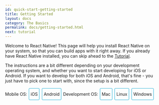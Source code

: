 ```yaml
---
id: quick-start-getting-started
title: Getting Started
layout: docs
category: The Basics
permalink: docs/getting-started.html
next: tutorial
---
```


Welcome to React Native! This page will help you install React Native on
your system, so that you can build apps with it right away. If you already
have React Native installed, you can skip ahead to the
[Tutorial](/react-native/docs/tutorial.html).

The instructions are a bit different depending on your development operating system, and whether you want to start developing for iOS or Android. If you
want to develop for both iOS and Android, that's fine - you just have to pick
one to start with, since the setup is a bit different.

<div class="toggler">
<style>
.toggler a {
  display: inline-block;
  padding: 10px 5px;
  margin: 2px;
  border: 1px solid #05A5D1;
  border-radius: 3px;
  text-decoration: none !important;
}
.display-os-mac .toggler .button-mac,
.display-os-linux .toggler .button-linux,
.display-os-windows .toggler .button-windows,
.display-platform-ios .toggler .button-ios,
.display-platform-android .toggler .button-android {
  background-color: #05A5D1;
  color: white;
}
block { display: none; }
.display-platform-ios.display-os-mac .ios.mac,
.display-platform-ios.display-os-linux .ios.linux,
.display-platform-ios.display-os-windows .ios.windows,
.display-platform-android.display-os-mac .android.mac,
.display-platform-android.display-os-linux .android.linux,
.display-platform-android.display-os-windows .android.windows {
  display: block;
}</style>
<span>Mobile OS:</span>
<a href="javascript:void(0);" class="button-ios" onclick="display('platform', 'ios')">iOS</a>
<a href="javascript:void(0);" class="button-android" onclick="display('platform', 'android')">Android</a>
<span>Development OS:</span>
<a href="javascript:void(0);" class="button-mac" onclick="display('os', 'mac')">Mac</a>
<a href="javascript:void(0);" class="button-linux" onclick="display('os', 'linux')">Linux</a>
<a href="javascript:void(0);" class="button-windows" onclick="display('os', 'windows')">Windows</a>
</div>

<!-- ######### LINUX AND WINDOWS for iOS ##################### -->

<block class="linux windows ios" />

## Unsupported

<div>Unfortunately, Apple only lets you develop for iOS on a Mac. If you want to build an iOS app but you don't have a Mac yet, you can try starting with the <a href="" onclick="display('platform', 'android')">Android</a> instructions instead.</div>

<center><img src="img/react-native-sorry-not-supported.png" width="150"></img></center>

<!-- ######### MAC for iOS ##################### -->

<block class="mac ios android" />

## Installing Dependencies

<block class="mac ios" />

You will need Node.js, Watchman, the React Native command line interface, and Xcode.

<block class="mac android" />

You will need Node.js, Watchman, the React Native command line interface, and Android Studio.

<block class="mac ios android" />

### Node, Watchman

We recommend installing Node and Watchman using [Homebrew](http://brew.sh/). Run the following commands in a Terminal after installing Homebrew:

```
brew install node
brew install watchman
```

> [Watchman](https://facebook.github.io/watchman) is a tool by Facebook for watching
changes in the filesystem. It is highly recommended you install it for better performance.

### The React Native CLI

Node.js comes with npm, which lets you install the React Native command line interface. Run the following command in a Terminal:

```
npm install -g react-native-cli
```

> If you get a *permission error*, try using sudo: `sudo npm install -g react-native-cli`.

> If you get an error like `Cannot find module 'npmlog'`, try installing npm directly: `curl -0 -L http://npmjs.org/install.sh | sudo sh`.

<block class="mac ios" />

### Xcode

The easiest way to install Xcode is via the [Mac App Store](https://itunes.apple.com/us/app/xcode/id497799835?mt=12). Installing Xcode will also install the iOS Simulator and all the necessary tools to build your iOS app.

<block class="mac android" />

### Android Development Environment

Setting up your development environment can be somewhat tedious if you're new to Android development. If you're already familiar with Android development, there are a few things you may need to configure. In either case, please make sure to carefully follow the next few steps.

#### 1. Install Android Studio

Download and install [Android Studio](https://developer.android.com/studio/install.html).

#### 2. Confirm the Android SDK is installed

Android Studio installs `Android 7.0 (Nougat)` by default. You can confirm that the SDK was installed by clicking on "Configure" in the last screen in the Android Studio Setup Wizard, or by opening "Preferences" from the Android Studio menu, then choosing `Appearance and Behavior` → `System Settings` → `Android SDK`.

![Android Studio SDK Manager](img/react-native-android-studio-configure-sdk.png)

Select "SDK Platforms" from within the SDK Manager and you should see a blue checkmark next to "Android 7.0 (Nougat)". In case it is not, click on the checkbox and then "Apply".

![Android Studio SDK Manager](img/react-native-sdk-platforms.png)

> If you wish to support older versions of Android, you can install additional Android SDKs from this screen.

#### 3. Set up paths

The React Native command line interface requires the `ANDROID_HOME` environment variable to be set up. You can configure it in a Terminal using the following command:

```
export ANDROID_HOME=~/Library/Android/sdk
```

To avoid doing this every time you open a new Terminal, create (or edit) `~/.bashrc` (`~/.zshrc` if you using `zsh`) using your favorite text editor and add the following lines:

```
export ANDROID_HOME=~/Library/Android/sdk
export PATH=${PATH}:${ANDROID_HOME}/tools
```

The second line will add the `android` tool to your path, which will come in handy in the next step.

> Please make sure you export the correct path for `ANDROID_HOME` if you did not install the Android SDK using Android Studio. If you install the Android SDK using Homebrew, it will be located at `/usr/local/opt/android-sdk`.

#### 4. Set up your Android Virtual Device

Android Studio should have set up an Android Virtual Device for you during installation, but it is very common to run into an issue where Android Studio fails to install the AVD.

![Android Studio AVD Manager](img/react-native-tools-avd.png)

To see the list of available AVDs, launch the "AVD Manager" from within Android Studio or run the following command in a Terminal:

```
android avd
```

You may follow the [Android Studio User Guide](https://developer.android.com/studio/run/managing-avds.html) to create a new AVD if needed.

> If you see "No system images installed for this target." under CPU/ABI, go back to your "SDK Manager" and click on "Show Package Details" under "SDK Platforms". You will then be able to install any missing system images, such as "Google APIs Intel Atom (x86)".

<!-- ######### LINUX and WINDOWS for ANDROID ##################### -->

<block class="windows linux android" />

## Installing Dependencies

<block class="linux android" />

You will need Node.js, the React Native command line interface, and Android Studio.

### Node

Follow the [installation instructions for your Linux distribution](https://nodejs.org/en/download/package-manager/) to install Node.js 4 or newer.

<block class='windows android' />

You will need Node.js, the React Native command line interface, and Android Studio.

### Node

We recommend installing Node.js and Python2 via [Chocolatey](https://chocolatey.org), a popular package manager for Windows. Open a Command Prompt as Administrator, then run:

```
choco install nodejs.install
choco install python2
```

> You can find additional installation options on [Node.js's Downloads page](https://nodejs.org/en/download/).

<block class="windows linux android" />

### The React Native CLI

Node comes with npm, which lets you install the React Native command line interface.

```
npm install -g react-native-cli
```

### Android Development Environment

Setting up your development environment can be somewhat tedious if you're new to Android development. If you're already familiar with Android development, there are a few things you may need to configure. In either case, please make sure to carefully follow the next few steps.

#### 1. Install Android Studio

Download and install [Android Studio](https://developer.android.com/studio/install.html).

#### 2. Confirm the Android SDK is installed

Android Studio installs `Android 7.0 (Nougat)` by default. You can confirm that the SDK was installed by clicking on "Configure" in the last screen in the Android Studio Setup Wizard, or by opening "Preferences" from the Android Studio menu, then choosing `Appearance and Behavior` → `System Settings` → `Android SDK`.

![Android Studio SDK Manager](img/react-native-android-studio-configure-sdk-windows.png)

Select "SDK Platforms" from within the SDK Manager and you should see a blue checkmark next to "Android 7.0 (Nougat)". In case it is not, click on the checkbox and then "Apply".

![Android Studio SDK Manager](img/react-native-sdk-platforms.png)

> If you wish to support older versions of Android, you can install additional Android SDKs from this screen.

#### 3. Set up paths

The React Native command line interface requires the `ANDROID_HOME` environment variable to be set up.

<block class="linux android" />

Create or edit your `~/.bashrc` file and add the following lines:

```
export ANDROID_HOME=~/Android/Sdk
export PATH=${PATH}:${ANDROID_HOME}/tools
```

The second line will add the `android` tool to your path, which will come in handy in the next step.

> Please make sure you export the correct path for `ANDROID_HOME` if you did not install the Android SDK using Android Studio.

<block class="windows android" />

Go to `Control Panel` → `System and Security` → `System` → `Change settings` →
`Advanced System Settings` → `Environment variables` → `New`, then enter the path to your Android SDK.

![env variable](img/react-native-android-sdk-environment-variable-windows.png)

> Please make sure you use the correct path for `ANDROID_HOME` if you did not install the Android SDK using Android Studio.

Restart the Command Prompt to apply the new environment variable.

<block class="linux windows android" />

#### 4. Set up your Android Virtual Device

Android Studio should have set up an Android Virtual Device for you during installation, but it is very common to run into an issue where Android Studio fails to install the AVD.

![Android Studio AVD Manager](img/react-native-tools-avd.png)

To see the list of available AVDs, launch the "AVD Manager" from within Android Studio or run the following command in a terminal:

```
android avd
```

You may follow the [Android Studio User Guide](https://developer.android.com/studio/run/managing-avds.html) to create a new AVD if needed.

> If you see "No system images installed for this target." under CPU/ABI, go back to your "SDK Manager" and click on "Show Package Details" under "SDK Platforms". You will then be able to install any missing system images, such as "Google APIs Intel Atom (x86)".

<block class="linux android" />

### Watchman (optional)

Follow the [Watchman installation guide](https://facebook.github.io/watchman/docs/install.html#build-install) to compile and install Watchman from source.

> [Watchman](https://facebook.github.io/watchman/docs/install.html) is a tool by Facebook for watching
changes in the filesystem. It is highly recommended you install it for better performance, but it's alright to skip this if you find the process to be tedious.

<block class="mac ios android" />

## Testing your React Native Installation

<block class="mac ios" />

Use the React Native command line interface to generate a new React Native project called "AwesomeProject", then run `react-native run-ios` inside the newly created folder.

```
react-native init AwesomeProject
cd AwesomeProject
react-native run-ios
```

You should see your new app running in the iOS Simulator shortly.

`react-native run-ios` is just one way to run your app. You can also run it directly from within Xcode or Nuclide.

<block class="mac android" />

Use the React Native command line interface to generate a new React Native project called "AwesomeProject", then run `react-native run-android` inside the newly created folder.

```
react-native init AwesomeProject
cd AwesomeProject
react-native run-android
```

If everything is set up correctly, you should see your new app running in your Android emulator shortly. `react-native run-android` is just one way to run your app - you can also run it directly from within Android Studio or Nuclide.

<block class="mac ios android" />

### Modifying your app

Now that you have successfully run the app, let's modify it.

<block class="mac ios" />

- Open `index.ios.js` in your text editor of choice and edit some lines.
- Hit `Command⌘ + R` in your iOS Simulator to reload the app and see your change!

<block class="mac android" />

- Open `index.android.js` in your text editor of choice and edit some lines.
- Press the `R` key twice or select `Reload` from the Developer Menu to see your change!

<block class="mac ios android" />

### That's it!

Congratulations! You've successfully run and modified your first React Native app.

<center><img src="img/react-native-congratulations.png" width="150"></img></center>

<block class="windows linux android" />

## Testing your React Native Installation

Use the React Native command line interface to generate a new React Native project called "AwesomeProject", then run `react-native run-android` inside the newly created folder.

```
react-native init AwesomeProject
cd AwesomeProject
react-native run-android
```

If everything is set up correctly, you should see your new app running in your Android emulator shortly.

> A common issue is that the packager is not started automatically when you run
`react-native run-android`. You can start it manually using `react-native start`.

<block class="windows android" />

> If you hit a `ERROR  Watcher took too long to load` on Windows, try increasing the timeout in [this file](https://github.com/facebook/react-native/blob/5fa33f3d07f8595a188f6fe04d6168a6ede1e721/packager/react-packager/src/DependencyResolver/FileWatcher/index.js#L16) (under your `node_modules/react-native/`).

<block class="windows linux android" />

### Modifying your app

Now that you have successfully run the app, let's modify it.

- Open `index.android.js` in your text editor of choice and edit some lines.
- Press the `R` key twice or select `Reload` from the Developer Menu to see your change!

### That's it!

Congratulations! You've successfully run and modified a React Native app.

<center><img src="img/react-native-congratulations.png" width="150"></img></center>

<block class="mac windows linux ios android" />

## Now What?

- If you want to add this new React Native code to an existing application, check out the [Integration guide](docs/integration-with-existing-apps.html).

- If you can't get this to work, see the [Troubleshooting](docs/troubleshooting.html#content) page.

- If you're curious to learn more about React Native, continue on
to the [Tutorial](docs/tutorial.html).

<script>
// Convert <div>...<span><block /></span>...</div>
// Into <div>...<block />...</div>
var blocks = document.getElementsByTagName('block');
for (var i = 0; i < blocks.length; ++i) {
  var block = blocks[i];
  var span = blocks[i].parentNode;
  var container = span.parentNode;
  container.insertBefore(block, span);
  container.removeChild(span);
}
// Convert <div>...<block />content<block />...</div>
// Into <div>...<block>content</block><block />...</div>
blocks = document.getElementsByTagName('block');
for (var i = 0; i < blocks.length; ++i) {
  var block = blocks[i];
  while (block.nextSibling && block.nextSibling.tagName !== 'BLOCK') {
    block.appendChild(block.nextSibling);
  }
}
function display(type, value) {
  var container = document.getElementsByTagName('block')[0].parentNode;
  container.className = 'display-' + type + '-' + value + ' ' +
    container.className.replace(RegExp('display-' + type + '-[a-z]+ ?'), '');
}

// If we are coming to the page with a hash in it (i.e. from a search, for example), try to get
// us as close as possible to the correct platform and dev os using the hashtag and block walk up.
var foundHash = false;
if (window.location.hash !== '' && window.location.hash !== 'content') { // content is default
  var hashLinks = document.querySelectorAll('a.hash-link');
  for (var i = 0; i < hashLinks.length && !foundHash; ++i) {
    if (hashLinks[i].hash === window.location.hash) {
      var parent = hashLinks[i].parentElement;
      while (parent) {
        if (parent.tagName === 'BLOCK') {
          var devOS = null;
          var targetPlatform = null;
          // Could be more than one target os and dev platform, but just choose some sort of order
          // of priority here.

          // Dev OS
          if (parent.className.indexOf('mac') > -1) {
            devOS = 'mac';
          } else if (parent.className.indexOf('linux') > -1) {
            devOS = 'linux';
          } else if (parent.className.indexOf('windows') > -1) {
            devOS = 'windows';
          } else {
            break; // assume we don't have anything.
          }

          // Target Platform
          if (parent.className.indexOf('ios') > -1) {
            targetPlatform = 'ios';
          } else if (parent.className.indexOf('android') > -1) {
            targetPlatform = 'android';
          } else {
            break; // assume we don't have anything.
          }
          // We would have broken out if both targetPlatform and devOS hadn't been filled.
          display('os', devOS);
          display('platform', targetPlatform);      
          foundHash = true;
          break;
        }
        parent = parent.parentElement;
      }
    }
  }
}
// Do the default if there is no matching hash
if (!foundHash) {
  var isMac = navigator.platform === 'MacIntel';
  var isWindows = navigator.platform === 'Win32';
  display('os', isMac ? 'mac' : (isWindows ? 'windows' : 'linux'));
  display('platform', isMac ? 'ios' : 'android');
}
</script>
